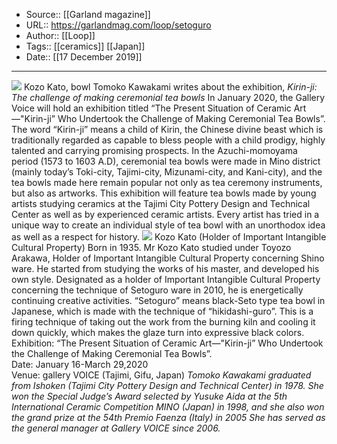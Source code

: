 ﻿
  * Source:: [[Garland magazine]]
  * URL:: https://garlandmag.com/loop/setoguro
  * Author:: [[Loop]]
  * Tags:: [[ceramics]] [[Japan]]
  * Date:: [[17 December 2019]]


* * *
[![](https://garlandmag.com/wp-content/uploads/2019/12/Kato-Kozo2-683x1024.jpg)](https://garlandmag.com/wp-content/uploads/2019/12/Kato-Kozo2.jpg)
Kozo Kato, bowl
Tomoko Kawakami writes about the exhibition, _Kirin-ji: The challenge of making ceremonial tea bowls_
In January 2020, the Gallery Voice will hold an exhibition titled “The Present Situation of Ceramic Art—"Kirin-ji” Who Undertook the Challenge of Making Ceremonial Tea Bowls”.
The word “Kirin-ji” means a child of Kirin, the Chinese divine beast which is traditionally regarded as capable to bless people with a child prodigy, highly talented and carrying promising prospects.
In the Azuchi-momoyama period (1573 to 1603 A.D), ceremonial tea bowls were made in Mino district (mainly today’s Toki-city, Tajimi-city, Mizunami-city, and Kani-city), and the tea bowls made here remain popular not only as tea ceremony instruments, but also as artworks.
This exhibition will feature tea bowls made by young artists studying ceramics at the Tajimi City Pottery Design and Technical Center as well as by experienced ceramic artists. Every artist has tried in a unique way to create an individual style of tea bowl with an unorthodox idea as well as a respect for history.
[![](https://garlandmag.com/wp-content/uploads/2019/12/Kato-Kozo1-724x1024.jpg)](https://garlandmag.com/wp-content/uploads/2019/12/Kato-Kozo1.jpg)
Kozo Kato (Holder of Important Intangible Cultural Property) Born in 1935. Mr Kozo Kato studied under Toyozo Arakawa, Holder of Important Intangible Cultural Property concerning Shino ware. He started from studying the works of his master, and developed his own style.
Designated as a holder of Important Intangible Cultural Property concerning the technique of Setoguro ware in 2010, he is energetically continuing creative activities. “Setoguro” means black-Seto type tea bowl in Japanese, which is made with the technique of “hikidashi-guro”. This is a firing technique of taking out the work from the burning kiln and cooling it down quickly, which makes the glaze turn into expressive black colors.
Exhibition: “The Present Situation of Ceramic Art—"Kirin-ji” Who Undertook the Challenge of Making Ceremonial Tea Bowls”.  
Date: January 16-March 29,2020  
Venue: gallery VOICE (Tajimi, Gifu, Japan)
 _Tomoko Kawakami graduated from Ishoken (Tajimi City Pottery Design and Technical Center) in 1978. She won the Special Judge’s Award selected by Yusuke Aida at the 5th International Ceramic Competition MINO (Japan) in 1998, and she also won the grand prize at the 54th Premio Faenza (Italy) in 2005 She has served as the general manager at Gallery VOICE since 2006._
